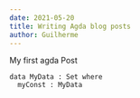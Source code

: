 ```yaml
---
date: 2021-05-20
title: Writing Agda blog posts
author: Guilherme
---
```


My first agda Post

```
data MyData : Set where
  myConst : MyData
```